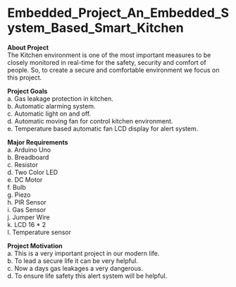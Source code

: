 # Embedded_Project_An_Embedded_System_Based_Smart_Kitchen
<b>About Project</b><br>
The Kitchen environment is one of the most important measures to be closely monitored in real-time for the safety, security and comfort of people. So, to create a secure and
comfortable environment we focus on this project. 

<b>Project Goals</b><br>
a. Gas leakage protection in kitchen.<br>
b. Automatic alarming system.<br>
c. Automatic light on and off.<br>
d. Automatic moving fan for control kitchen environment.<br>
e. Temperature based automatic fan LCD display for alert system.
  
<b>Major Requirements</b><br>
a. Arduino Uno<br>
b. Breadboard<br>
c. Resistor<br>
d. Two Color LED<br>
e. DC Motor<br>
f. Bulb<br>
g. Piezo<br>
h. PIR Sensor<br>
i. Gas Sensor<br>
j. Jumper Wire<br>
k. LCD 16 * 2<br>
l. Temperature sensor
  
<b>Project Motivation</b><br>
a. This is a very important project in our modern life.<br> 
b. To lead a secure life it can be very helpful.<br>
c. Now a days gas leakages a very dangerous.<br>
d. To ensure life safety this alert system will be helpful.




  
